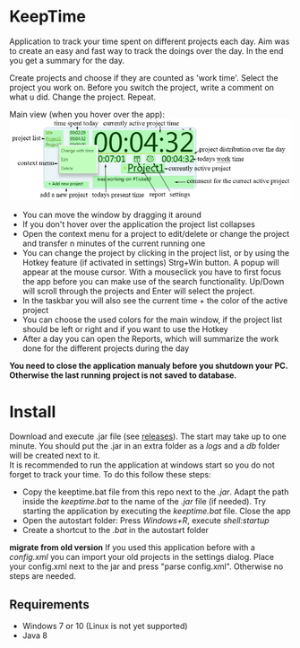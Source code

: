 # KeepTime
Application to track your time spent on different projects each day. Aim was to create an easy and fast way to track the doings over the day. In the end you get a summary for the day.

Create projects and choose if they are counted as 'work time'. Select the project you work on. Before you switch the project, write a comment on what u did. Change the project. Repeat.

Main view (when you hover over the app):\
![Alt text](/readme/images/main.png?raw=true "Main")  

+ You can move the window by dragging it around
+ If you don't hover over the application the project list collapses
+ Open the context menu for a project to edit/delete or change the project and transfer n minutes of the current running one
+ You can change the project by clicking in the project list, or by using the Hotkey feature (if activated in settings) Strg+Win button. A popup will appear at the mouse cursor. With a mouseclick you have to first focus the app before you can make use of the search functionality. Up/Down will scroll through the projects and Enter will select the project.
+ In the taskbar you will also see the current time + the color of the active project
+ You can choose the used colors for the main window, if the project list should be left or right and if you want to use the Hotkey
+ After a day you can open the Reports, which will summarize the work done for the different projects during the day

**You need to close the application manualy before you shutdown your PC. Otherwise the last running project is not saved to database.**

# Install
Download and execute .jar file (see [releases](https://github.com/doubleSlashde/KeepTime/releases)). The start may take up to one minute. You should put the .jar in an extra folder as a *logs* and a *db* folder will be created next to it.\
It is recommended to run the application at windows start so you do not forget to track your time. To do this follow these steps:
* Copy the keeptime.bat file from this repo next to the *.jar*. Adapt the path inside the *keeptime.bat* to the name of the *.jar* file (if needed). Try starting the application by executing the *keeptime.bat* file. Close the app
* Open the autostart folder: Press *Windows+R*, execute *shell:startup*
* Create a shortcut to the *.bat* in the autostart folder

**migrate from old version**
If you used this application before with a *config.xml* you can import your old projects in the settings dialog. Place your config.xml next to the jar and press "parse config.xml". Otherwise no steps are needed.
## Requirements
* Windows 7 or 10 (Linux is not yet supported)
* Java 8